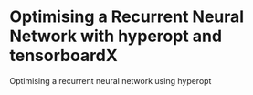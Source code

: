# Optimising a Recurrent Neural Network with hyperopt and tensorboardX

Optimising a recurrent neural network using hyperopt
